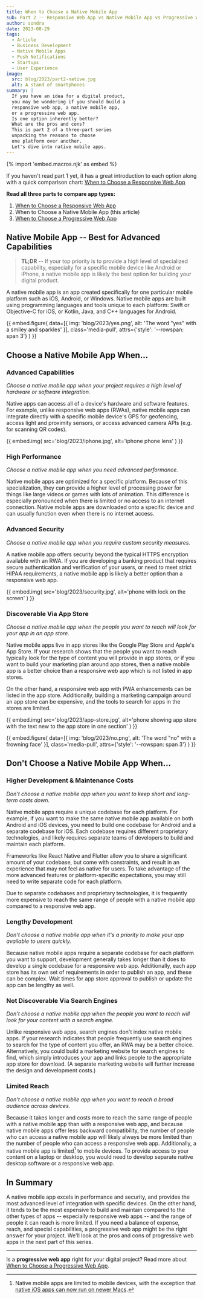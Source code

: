 ```yaml
---
title: When to Choose a Native Mobile App
sub: Part 2 -- Responsive Web App vs Native Mobile App vs Progressive Web App
author: sondra
date: 2023-08-29
tags:
  - Article
  - Business Development
  - Native Mobile Apps
  - Push Notifications
  - Startups
  - User Experience
image:
  src: blog/2023/part2-native.jpg
  alt: A stand of smartphones
summary: |
  If you have an idea for a digital product,
  you may be wondering if you should build a
  responsive web app, a native mobile app,
  or a progressive web app.
  Is one option inherently better?
  What are the pros and cons?
  This is part 2 of a three-part series
  unpacking the reasons to choose
  one platform over another.
  Let's dive into native mobile apps.
---
```


{% import 'embed.macros.njk' as embed %}

If you haven't read part 1 yet, it has a great introduction to each option along
with a quick comparison chart: [When to Choose a Responsive Web
App](/2023/07/11/when-to-choose-a-responsive-web-app/)

**Read all three parts to compare app types:**

1. [When to Choose a Responsive Web App](/2023/07/11/when-to-choose-a-responsive-web-app/)
2. When to Choose a Native Mobile App (this article)
3. [When to Choose a Progressive Web App](/2023/10/30/when-to-choose-a-progressive-web-app/)

## Native Mobile App -- Best for Advanced Capabilities

> **TL;DR** --
> If your top priority is to provide a high level of specialized
> capability, especially for a specific mobile device like Android
> or iPhone, a native mobile app is likely the best option for
> building your digital product.

A native mobile app is an app created specifically for one particular mobile
platform such as iOS, Android, or Windows. Native mobile apps are built using
programming languages and tools unique to each platform: Swift or Objective-C
for iOS, or Kotlin, Java, and C++ languages for Android.

{{ embed.figure(
  data=[{
    img: 'blog/2023/yes.png',
    alt: 'The word "yes" with a smiley and sparkles'
  }],
  class='media-pull',
  attrs={'style': '--rowspan: span 3'}
) }}

## Choose a Native Mobile App When…

### Advanced Capabilities
*Choose a native mobile app when your project requires a high level of hardware
or software integration.*

Native apps can access all of a device's hardware and software features. For
example, unlike responsive web apps (RWAs), native mobile apps can integrate
directly with a specific mobile device's GPS for geofencing, access light and
proximity sensors, or access advanced camera APIs (e.g. for scanning QR codes).

{{ embed.img(
  src='blog/2023/iphone.jpg',
  alt='iphone phone lens'
) }}

### High Performance
*Choose a native mobile app when you need advanced performance.*

Native mobile apps are optimized for a specific platform. Because of this
specialization, they can provide a higher level of processing power for things
like large videos or games with lots of animation. This difference is especially
pronounced when there is limited or no access to an internet connection. Native
mobile apps are downloaded onto a specific device and can usually function even
when there is no internet access.

### Advanced Security
*Choose a native mobile app when you require custom security measures.*

A native mobile app offers security beyond the typical HTTPS encryption
available with an RWA. If you are developing a banking product that requires
secure authentication and verification of your users, or need to meet strict
HIPAA requirements, a native mobile app is likely a better option than a
responsive web app.

{{ embed.img(
  src='blog/2023/security.jpg',
  alt='phone with lock on the screen'
) }}

### Discoverable Via App Store
*Choose a native mobile app when the people you want to reach will look for your
app in an app store.*

Native mobile apps live in app stores like the Google Play Store and Apple's App
Store. If your research shows that the people you want to reach typically look
for the type of content you will provide in app stores, or if you want to build
your marketing plan around app stores, then a native mobile app is a better
choice than a responsive web app which is not listed in app stores.

On the other hand, a responsive web app with PWA enhancements can be listed in
the app store. Additionally, building a marketing campaign around an app store
can be expensive, and the tools to search for apps in the stores are limited.

{{ embed.img(
  src='blog/2023/app-store.jpg',
  alt='phone showing app store with the text new to the app store in one section'
) }}

{{ embed.figure(
  data=[{
    img: 'blog/2023/no.png',
    alt: 'The word "no" with a frowning face'
  }],
  class='media-pull',
  attrs={'style': '--rowspan: span 3'}
) }}

## Don't Choose a Native Mobile App When…

### Higher Development & Maintenance Costs
*Don't choose a native mobile app when you want to keep short and long-term
costs down.*

Native mobile apps require a unique codebase for each platform. For example, if
you want to make the same native mobile app available on both Android and iOS
devices, you need to build one codebase for Android and a separate codebase for
iOS. Each codebase requires different proprietary technologies, and likely
requires separate teams of developers to build and maintain each platform.

Frameworks like React Native and Flutter allow you to share a significant amount
of your codebase, but come with constraints, and result in an experience that
may not feel as native for users. To take advantage of the more advanced
features or platform-specific expectations, you may still need to write separate
code for each platform.

Due to separate codebases and proprietary technologies, it is frequently more
expensive to reach the same range of people with a native mobile app compared to
a responsive web app.

### Lengthy Development
*Don't choose a native mobile app when it's a priority to make your app
available to users quickly.*

Because native mobile apps require a separate codebase for each platform you
want to support, development generally takes longer than it does to develop a
single codebase for a responsive web app. Additionally, each app store has its
own set of requirements in order to publish an app, and these can be complex.
Wait times for app store approval to publish or update the app can be lengthy as
well.

### Not Discoverable Via Search Engines
*Don't choose a native mobile app when the people you want to reach will look
for your content with a search engine.*

Unlike responsive web apps, search engines don't index native mobile apps. If
your research indicates that people frequently use search engines to search for
the type of content you offer, an RWA may be a better choice. Alternatively, you
could build a marketing website for search engines to find, which simply
introduces your app and links people to the appropriate app store for download.
(A separate marketing website will further increase the design and development
costs.)

### Limited Reach
*Don't choose a native mobile app when you want to reach a broad audience across
devices.*

Because it takes longer and costs more to reach the same range of people with a
native mobile app than with a responsive web app, and because native mobile apps
offer less backward compatibility, the number of people who can access a native
mobile app will likely always be more limited than the number of people who can
access a responsive web app. Additionally, a native mobile app is
limited[^limited] to mobile devices. To provide access to your content on a
laptop or desktop, you would need to develop separate native desktop software or
a responsive web app.

[^limited]: Native mobile apps are limited to mobile devices, with the exception
  that [native iOS apps can now run on newer Macs][native apps].

[native apps]: https://support.apple.com/guide/app-store/iphone-ipad-apps-mac-apple-silicon-fird2c7092da/mac

## In Summary

A native mobile app excels in performance and security, and provides the most
advanced level of integration with specific devices. On the other hand, it tends
to be the most expensive to build and maintain compared to the other types of
apps -- especially responsive web apps -- and the range of people it can reach
is more limited. If you need a balance of expense, reach, and special
capabilities, a progressive web app might be the right answer for your project.
We'll look at the pros and cons of progressive web apps in the next part of this
series.

---

Is a **progressive web app** right for your digital project? Read more about
[When to Choose a Progressive Web App](/2023/10/30/when-to-choose-a-progressive-web-app/).
